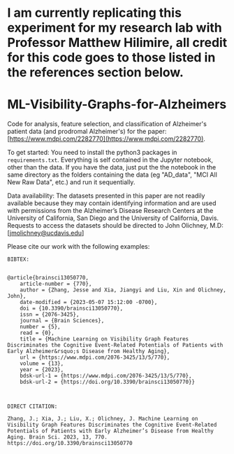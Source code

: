 # I am currently replicating this experiment for my research lab with Professor Matthew Hilimire, all credit for this code goes to those listed in the references section below.

# ML-Visibility-Graphs-for-Alzheimers
Code for analysis, feature selection, and classification of Alzheimer's patient data (and prodromal Alzheimer's) for the paper: [https://www.mdpi.com/2282770](https://www.mdpi.com/2282770).

To get started: You need to install the python3 packages in `requirements.txt`. Everything is self contained in the Jupyter notebook, other than the data. If you have the data, just put the the notebook in the same directory as the folders containing the data (eg "AD_data", "MCI All New Raw Data", etc.) and run it sequentially.


Data availability: The datasets presented in this paper are not readily available because they may contain identifying information and are used with permissions from the Alzheimer’s Disease Research Centers at the University of California, San Diego and the University of California, Davis. Requests to access the datasets should be directed to John Olichney, M.D: [jmolichney@ucdavis.edu]


Please cite our work with the following examples:

```
BIBTEX:


@article{brainsci13050770,
	article-number = {770},
	author = {Zhang, Jesse and Xia, Jiangyi and Liu, Xin and Olichney, John},
	date-modified = {2023-05-07 15:12:00 -0700},
	doi = {10.3390/brainsci13050770},
	issn = {2076-3425},
	journal = {Brain Sciences},
	number = {5},
	read = {0},
	title = {Machine Learning on Visibility Graph Features Discriminates the Cognitive Event-Related Potentials of Patients with Early Alzheimer&rsquo;s Disease from Healthy Aging},
	url = {https://www.mdpi.com/2076-3425/13/5/770},
	volume = {13},
	year = {2023},
	bdsk-url-1 = {https://www.mdpi.com/2076-3425/13/5/770},
	bdsk-url-2 = {https://doi.org/10.3390/brainsci13050770}}



DIRECT CITATION:

Zhang, J.; Xia, J.; Liu, X.; Olichney, J. Machine Learning on Visibility Graph Features Discriminates the Cognitive Event-Related Potentials of Patients with Early Alzheimer’s Disease from Healthy Aging. Brain Sci. 2023, 13, 770. https://doi.org/10.3390/brainsci13050770

```
